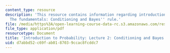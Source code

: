 ```yaml
---
content_type: resource
description: 'This resource contains information regarding introduction to probability:
  The fundamentals: Conditioning and Bayes'' rule.'
file: /media/https%3A/open-learning-course-data-rc.s3.amazonaws.com/res-6-012-introduction-to-probability-spring-2018/d7abbd52c69fab0187039ccac8fcddc7_MITRES_6_012S18_L02.pdf
file_type: application/pdf
resourcetype: Document
title: 'Introduction to Probability: Lecture 2: Conditioning and Bayes'' Rule'
uid: d7abbd52-c69f-ab01-8703-9ccac8fcddc7
---
```

